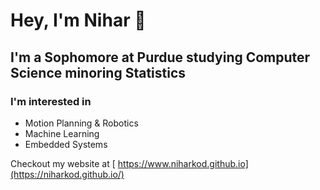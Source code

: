 # Hey, I'm Nihar 👋

## I'm a Sophomore at Purdue studying Computer Science minoring Statistics

### I'm interested in
- Motion Planning & Robotics
- Machine Learning
- Embedded Systems

Checkout my website at [ https://www.niharkod.github.io](https://niharkod.github.io/)
